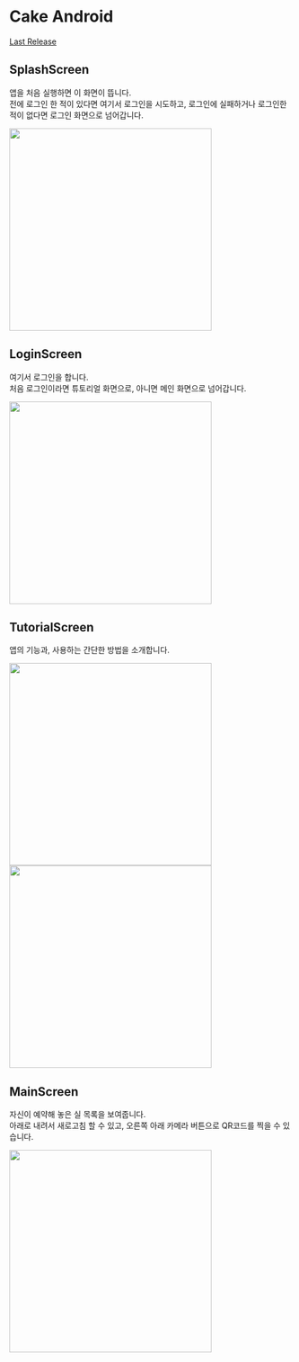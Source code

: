 Cake Android 
============
[Last Release](https://github.com/MinSeungHyun/Cake/releases)
## SplashScreen
앱을 처음 실행하면 이 화면이 뜹니다.  
전에 로그인 한 적이 있다면 여기서 로그인을 시도하고, 
로그인에 실패하거나 로그인한 적이 없다면 로그인 화면으로 넘어갑니다.

<img src="images/splash_screen.png" width="360"/>

## LoginScreen
여기서 로그인을 합니다.  
처음 로그인이라면 튜토리얼 화면으로, 아니면 메인 화면으로 넘어갑니다.

<img src="images/login_screen.png" width="360"/>

## TutorialScreen
앱의 기능과, 사용하는 간단한 방법을 소개합니다.

<img src="images/tutorial_start_screen.png" width="360"/>
<img src="images/tutorial_end_screen.png" width="360"/>

## MainScreen
자신이 예약해 놓은 실 목록을 보여줍니다.  
아래로 내려서 새로고침 할 수 있고, 
오른쪽 아래 카메라 버튼으로 QR코드를 찍을 수 있습니다.

<img src="images/main_screen.png" width="360"/>
